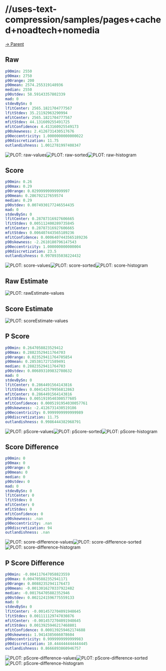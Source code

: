 
# //uses-text-compression/samples/pages+cached+noadtech+nomedia

[→ Parent](../..)


## Raw


```yaml
p90min: 2550
p90max: 2750
p90range: 200
p90mean: 2574.255319148936
median: 2550
p90stdev: 58.59143357802339
mad: 0
stdevBySn: 0
lfitCenter: 2565.1821704777567
lfitStdev: 35.21192963290994
mfitCenter: 2565.1821704777567
mfitStdev: 44.131609255491725
mfitConfidence: 4.413160925549173
p90skewness: 2.4126731430517676
p90eccentricity: 1.0000000000000022
p90discretization: 11.75
outlandishness: 1.0012781997408347

```

![PLOT: raw-values](./raw/values.svg)![PLOT: raw-sorted](./raw/sorted.svg)![PLOT: raw-histogram](./raw/histogram.svg)
## Score


```yaml
p90min: 0.26
p90max: 0.29
p90range: 0.02999999999999997
p90mean: 0.286702127659574
median: 0.29
p90stdev: 0.0074930177246554435
mad: 0
stdevBySn: 0
lfitCenter: 0.28787316927606665
lfitStdev: 0.005112400289735845
mfitCenter: 0.28787316927606665
mfitStdev: 0.006407443565189236
mfitConfidence: 0.0006407443565189236
p90skewness: -2.2610180796147543
p90eccentricity: 1.000000000000004
p90discretization: 23.5
outlandishness: 0.9978935038224432

```

![PLOT: score-values](./score/values.svg)![PLOT: score-sorted](./score/sorted.svg)![PLOT: score-histogram](./score/histogram.svg)
## Raw Estimate

![PLOT: rawEstimate-values](./rawEstimate/values.svg)
## Score Estimate

![PLOT: scoreEstimate-values](./scoreEstimate/values.svg)
## P Score


```yaml
p90min: 0.2647058823529412
p90max: 0.28823529411764703
p90range: 0.023529411764705854
p90mean: 0.2853817271589491
median: 0.28823529411764703
p90stdev: 0.006893109832708632
mad: 0
stdevBySn: 0
lfitCenter: 0.2864491564143816
lfitStdev: 0.004142579956812863
mfitCenter: 0.2864491564143816
mfitStdev: 0.0051919540300577605
mfitConfidence: 0.0005191954030057761
p90skewness: -2.4126731430519186
p90eccentricity: 0.9999999999999989
p90discretization: 11.75
outlandishness: 0.9986444382968791

```

![PLOT: pScore-values](./pScore/values.svg)![PLOT: pScore-sorted](./pScore/sorted.svg)![PLOT: pScore-histogram](./pScore/histogram.svg)
## Score Difference


```yaml
p90min: 0
p90max: 0
p90range: 0
p90mean: 0
median: 0
p90stdev: 0
mad: 0
stdevBySn: 0
lfitCenter: 0
lfitStdev: 0
mfitCenter: 0
mfitStdev: 0
mfitConfidence: 0
p90skewness: .nan
p90eccentricity: .nan
p90discretization: 94
outlandishness: .nan

```

![PLOT: score-difference-values](./score-difference/values.svg)![PLOT: score-difference-sorted](./score-difference/sorted.svg)![PLOT: score-difference-histogram](./score-difference/histogram.svg)
## P Score Difference


```yaml
p90min: -0.004117647058823559
p90max: 0.004705882352941171
p90range: 0.00882352941176473
p90mean: -0.0013016270337922482
median: -0.001764705882352946
p90stdev: 0.0021241596775559133
mad: 0
stdevBySn: 0
lfitCenter: -0.0014572704091948645
lfitStdev: 0.001111129747030876
mfitCenter: -0.0014572704091948645
mfitStdev: 0.0013925946217468801
mfitConfidence: 0.000139259462174688
p90skewness: 1.9414385666078604
p90eccentricity: 0.9999999999999983
p90discretization: 10.444444444444445
outlandishness: 0.8666893860946757

```

![PLOT: pScore-difference-values](./pScore-difference/values.svg)![PLOT: pScore-difference-sorted](./pScore-difference/sorted.svg)![PLOT: pScore-difference-histogram](./pScore-difference/histogram.svg)